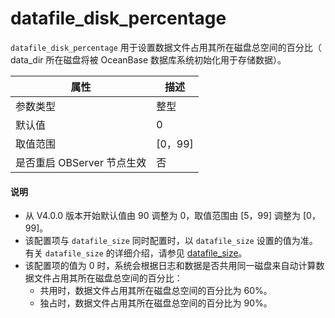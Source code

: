 # datafile_disk_percentage 


`datafile_disk_percentage` 用于设置数据文件占用其所在磁盘总空间的百分比（ data_dir 所在磁盘将被 OceanBase 数据库系统初始化用于存储数据）。


|      **属性**      |  **描述**  |
|------------------|----------|
| 参数类型             | 整型       |
| 默认值              | 0       |
| 取值范围             | \[0，99] |
| 是否重启 OBServer 节点生效 | 否        |


  <main id="notice" type='explain'>
    <h4>说明</h4>
    <ul>
    <li>从 V4.0.0 版本开始默认值由 90 调整为 0，取值范围由 [5，99] 调整为 [0，99]。</li>
    <li>该配置项与 <code>datafile_size</code> 同时配置时，以 <code>datafile_size</code> 设置的值为准。有关 <code>datafile_size</code> 的详细介绍，请参见 <a href="./54.datafile_size.md">datafile_size</a>。</li>
    <li>该配置项的值为 0 时，系统会根据日志和数据是否共用同一磁盘来自动计算数据文件占用其所在磁盘总空间的百分比：
    <ul>
    <li>共用时，数据文件占用其所在磁盘总空间的百分比为 60%。</li>
    <li>独占时，数据文件占用其所在磁盘总空间的百分比为 90%。</li>
    </ul>
    </li>
    </ul>
  </main>